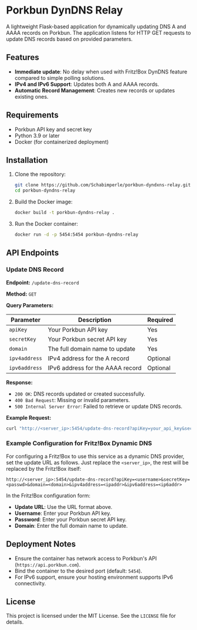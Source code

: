 # Porkbun DynDNS Relay

A lightweight Flask-based application for dynamically updating DNS A and AAAA records on Porkbun. The application listens for HTTP GET requests to update DNS records based on provided parameters.

## Features

- **Immediate update**: No delay when used with Fritz!Box DynDNS feature compared to simple polling solutions.
- **IPv4 and IPv6 Support**: Updates both A and AAAA records.
- **Automatic Record Management**: Creates new records or updates existing ones.

## Requirements

- Porkbun API key and secret key
- Python 3.9 or later
- Docker (for containerized deployment)

## Installation

1. Clone the repository:
   ```bash
   git clone https://github.com/Schabimperle/porkbun-dyndxns-relay.git
   cd porkbun-dyndns-relay
   ```

2. Build the Docker image:
   ```bash
   docker build -t porkbun-dyndns-relay .
   ```

3. Run the Docker container:
   ```bash
   docker run -d -p 5454:5454 porkbun-dyndns-relay
   ```

## API Endpoints

### Update DNS Record

**Endpoint:** `/update-dns-record`

**Method:** `GET`

**Query Parameters:**

| Parameter    | Description                         | Required |
|--------------|-------------------------------------|----------|
| `apiKey`     | Your Porkbun API key                | Yes      |
| `secretKey`  | Your Porkbun secret API key         | Yes      |
| `domain`     | The full domain name to update      | Yes      |
| `ipv4address`| IPv4 address for the A record       | Optional |
| `ipv6address`| IPv6 address for the AAAA record    | Optional |

**Response:**
- `200 OK`: DNS records updated or created successfully.
- `400 Bad Request`: Missing or invalid parameters.
- `500 Internal Server Error`: Failed to retrieve or update DNS records.

**Example Request:**
```bash
curl "http://<server_ip>:5454/update-dns-record?apiKey=your_api_key&secretKey=your_secret_key&domain=sub.example.com&ipv4address=192.0.2.1&ipv6address=2001:db8::1"
```

### Example Configuration for Fritz!Box Dynamic DNS

For configuring a Fritz!Box to use this service as a dynamic DNS provider, set the update URL as follows. Just replace the `<server_ip>`, the rest will be replaced by the Fritz!Box itself:
```text
http://<server_ip>:5454/update-dns-record?apiKey=<username>&secretKey=<passwd>&domain=<domain>&ipv4address=<ipaddr>&ipv6address=<ip6addr>
```
In the Fritz!Box configuration form:
- **Update URL**: Use the URL format above.
- **Username**: Enter your Porkbun API key.
- **Password**: Enter your Porkbun secret API key.
- **Domain**: Enter the full domain name to update.

## Deployment Notes

- Ensure the container has network access to Porkbun's API (`https://api.porkbun.com`).
- Bind the container to the desired port (default: `5454`).
- For IPv6 support, ensure your hosting environment supports IPv6 connectivity.

## License

This project is licensed under the MIT License. See the `LICENSE` file for details.